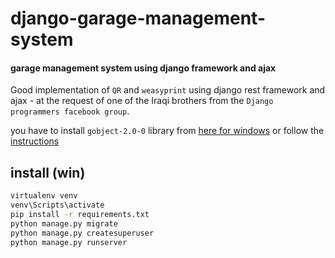 # django-garage-management-system
#### garage management system using django framework and ajax

Good implementation of `QR` and `weasyprint` using django rest framework and ajax - at the request of one of the Iraqi brothers from the `Django programmers facebook group`.

you have to install `gobject-2.0-0` library from [here for windows](https://github.com/tschoonj/GTK-for-Windows-Runtime-Environment-Installer/releases) or follow the [instructions](https://doc.courtbouillon.org/weasyprint/stable/first_steps.html)

## install (win)
```bash
virtualenv venv
venv\Scripts\activate
pip install -r requirements.txt
python manage.py migrate
python manage.py createsuperuser
python manage.py runserver
```
